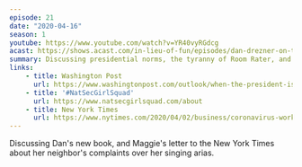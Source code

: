 ```yaml
---
episode: 21
date: "2020-04-16"
season: 1
youtube: https://www.youtube.com/watch?v=YR40vyRGdcg
acast: https://shows.acast.com/in-lieu-of-fun/episodes/dan-drezner-on-the-toddler-in-chief
summary: Discussing presidential norms, the tyranny of Room Rater, and neighborly complaints
links:
    - title: Washington Post
      url: https://www.washingtonpost.com/outlook/when-the-president-is-more-like-a-little-kid-than-a-leader/2020/04/17/0af66450-73a9-11ea-a9bd-9f8b593300d0_story.html
    - title: '#NatSecGirlSquad'
      url: https://www.natsecgirlsquad.com/about
    - title: New York Times
      url: https://www.nytimes.com/2020/04/02/business/coronavirus-work-neighbors.html
---
```

Discussing Dan's new book, and Maggie's letter to the New York Times about her neighbor's complaints over her singing arias.
